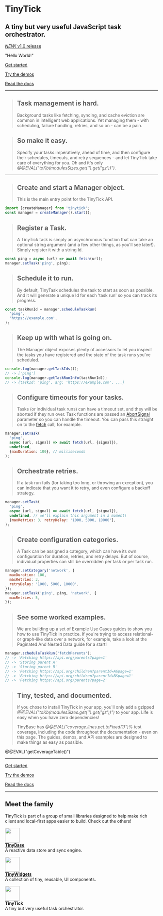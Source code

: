 # TinyTick

<section id="hero">
  <h2>
    A tiny but very useful JavaScript task orchestrator.
  </h2>
</section>

<a href='/guides/releases/#v1-0'><em>NEW!</em> v1.0 release</a>

<span id="one-with">"Hello World!"</span>

<a class='start' href='/guides/getting-started/'>Get started</a>

<a href='/demos/'>Try the demos</a>

<a href='/api/tinytick/interfaces/manager/manager/'>Read the docs</a>

---

> ## Task management is hard.
>
> Background tasks like fetching, syncing, and cache eviction are common in
> intelligent web applications. Yet managing them - with scheduling, failure
> handling, retries, and so on - can be a pain.

> ## So make it easy.
>
> Specify your tasks imperatively, ahead of time, and then configure their
> schedules, timeouts, and retry sequences - and let TinyTick take care of
> everything for you. Oh and it's only
> _@@EVAL("toKb(modulesSizes.get('').get('gz'))")_.

---

> ## Create and start a Manager object.
>
> This is the main entry point for the TinyTick API.

```js
import {createManager} from 'tinytick';
const manager = createManager().start();
```

> ## Register a Task.
>
> A TinyTick task is simply an asynchronous function that can take an optional
> string argument (and a few other things, as you'll see later!). Simply
> register it with a string Id.

```js
const ping = async (url) => await fetch(url);
manager.setTask('ping', ping);
```

> ## Schedule it to run.
>
> By default, TinyTask schedules the task to start as soon as possible. And it
> will generate a unique Id for each 'task run' so you can track its progress.

```js
const taskRunId = manager.scheduleTaskRun(
  'ping',
  'https://example.com',
);
```

> ## Keep up with what is going on.
>
> The Manager object exposes plenty of accessors to let you inspect the tasks
> you have registered and the state of the task runs you've scheduled.

```js yolo
console.log(manager.getTaskIds());
// -> ['ping']
console.log(manager.getTaskRunInfo(taskRunId));
// -> {taskId: 'ping', arg: 'https://example.com', ...}
```

> ## Configure timeouts for your tasks.
>
> Tasks (or individual task runs) can have a timeout set, and they will be
> aborted if they run over. Task functions are passed an [AbortSignal](https://developer.mozilla.org/en-US/docs/Web/API/AbortSignal) parameter so
> you can handle the timeout. You can pass this straight on to the [fetch](https://developer.mozilla.org/en-US/docs/Web/API/RequestInit) call, for
> example.

```js
manager.setTask(
  'ping',
  async (url, signal) => await fetch(url, {signal}),
  undefined,
  {maxDuration: 100}, // milliseconds
);
```

> ## Orchestrate retries.
>
> If a task run fails (for taking too long, or throwing an exception), you can
> indicate that you want it to retry, and even configure a backoff strategy.

```js
manager.setTask(
  'ping',
  async (url, signal) => await fetch(url, {signal}),
  undefined, // we'll explain this argument in a moment!
  {maxRetries: 3, retryDelay: '1000, 5000, 10000'},
);
```

> ## Create configuration categories.
>
> A Task can be assigned a category, which can have its own configuration for
> duration, retries, and retry delays. But of course, individual properties can
> still be overridden per task or per task run.

```js
manager.setCategory('network', {
  maxDuration: 100,
  maxRetries: 3,
  retryDelay: '1000, 5000, 10000',
});
manager.setTask('ping', ping, 'network', {
  maxRetries: 5,
});
```

> ## See some worked examples.
>
> We are building up a set of Example Use Cases guides to show you how to use
> TinyTick in practice. If you're trying to access relational- or graph-like
> data over a network, for example, take a look at the Paginated And Nested Data
> guide for a start!

```js yolo
manager.scheduleTaskRun('fetchParents');
// -> 'Fetching https://api.org/parents?page=1'
// -> 'Storing parent A'
// -> 'Storing parent B'
// -> 'Fetching https://api.org/children?parentId=A&page=1'
// -> 'Fetching https://api.org/children?parentId=B&page=1'
// -> 'Fetching https://api.org/parents?page=2'
```

> ## Tiny, tested, and documented.
>
> If you chose to install TinyTick in your app, you'll only add a gzipped
> _@@EVAL("toKb(modulesSizes.get('').get('gz'))")_ to your app. Life is
> easy when you have zero dependencies!
>
> TinyBase has _@@EVAL("coverage.lines.pct.toFixed(1)")%_ test coverage,
> including the code throughout the documentation - even on this page. The
> guides, demos, and API examples are designed to make things as easy as
> possible.

@@EVAL("getCoverageTable()")

---

<a class='start' href='/guides/getting-started/'>Get started</a>

<a href='/demos/'>Try the demos</a>

<a href='/api/tinytick/interfaces/manager/manager/'>Read the docs</a>

---

<section id="family">
  <h2>Meet the family</h2>
  <p>TinyTick is part of a group of small libraries designed to help make rich client and local-first apps easier to build. Check out the others!</p>

  <p>
    <a href='https://tinybase.org' target='_blank'>
      <img width="48" src="https://tinybase.org/favicon.svg?asImg" />
      <br/>
      <b>TinyBase</b>
    </a>
    <br />A reactive data store and sync engine.
  </p>

  <p>
    <a href='https://tinywidgets.org' target='_blank'>
      <img width="48" src="https://tinywidgets.org/favicon.svg?asImg" />
      <br/>
      <b>TinyWidgets</b>
    </a>
    <br />A collection of tiny, reusable, UI components.
  </p>

  <p>
    <img width="48" src="https://tinytick.org/favicon.svg?asImg" />
    <br />
    <b>TinyTick</b>
    <br />A tiny but very useful task orchestrator.
  </p>
</section>

